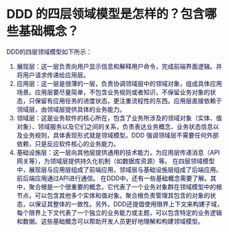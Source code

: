 # DDD 的四层领域模型是怎样的？包含哪些基础概念？
<font style="color:rgb(5, 7, 59);">DDD的四层领域模型如下所示：</font>
1. <font style="color:rgb(5, 7, 59);">展现层：这一层负责向用户显示信息和解释用户命令，完成前端界面逻辑。并将用户请求传递给应用层。</font>
2. <font style="color:rgb(5, 7, 59);">应用层：这一层是很薄的一层，负责协调领域层中的领域对象，组成具体应用场景。应用层要尽量简单，不包含业务规则或者知识，不保留业务对象的状态，只保留有应用任务的进度状态，更注重流程性的东西。应用层直接依赖于领域层，由领域层提供具体的业务能力。</font>
3. <font style="color:rgb(5, 7, 59);">领域层：这是业务软件的核心所在，包含了业务所涉及的领域对象（实体、值对象）、领域服务以及它们之间的关系，负责表达业务概念、业务状态信息以及业务规则，具体表现形式就是领域模型。DDD 强调领域层不需要任何外部依赖，只是反应软件核心的业务能力。</font>
4. <font style="color:rgb(5, 7, 59);">基础设施层：这一层向其他层提供通用的技术能力，为应用层传递消息（API 网关等），为领域层提供持久化机制（如数据库资源）等。</font>
<font style="color:rgb(5, 7, 59);">在四层领域模型中，展现层与应用层组成了前端应用，领域层与基础设施层组成了后端应用。前后端应用通过API进行通信。</font>
<font style="color:rgb(5, 7, 59);">在DDD中，还有一些基础概念需要了解。其中，聚合根是一个很重要的概念，它代表了一个业务对象群在领域模型中的根节点，可以包含其他多个实体和值对象。聚合根负责管理其包含的对象的状态，以保证其整体的一致性。另外，DDD还提倡使用限界上下文来构建子域，每个限界上下文代表了一个独立的业务能力或主题，可以包含特定的业务逻辑和数据。这些基础概念可以帮助开发人员更好地理解和构建领域模型。</font>
